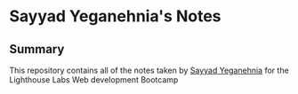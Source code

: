 # Sayyad Yeganehnia's Notes
## Summary
This repository contains all of the notes taken by [Sayyad Yeganehnia](https://github.com/sayyadai) for the Lighthouse Labs Web development Bootcamp


